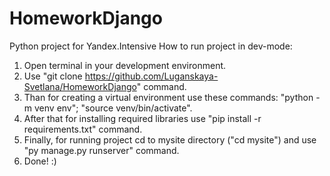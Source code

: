 # HomeworkDjango
Python project for Yandex.Intensive 
How to run project in dev-mode:
1. Open terminal in your development environment.
2. Use "git clone https://github.com/Luganskaya-Svetlana/HomeworkDjango" command.
3. Than for creating a virtual environment use these commands: "python -m venv env"; "source venv/bin/activate".
4. After that for installing required libraries use "pip install -r requirements.txt" command.
5. Finally, for running project cd to mysite directory ("cd mysite") and use "py manage.py runserver" command.
5. Done! :)